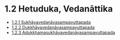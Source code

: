 # 1.2 Hetuduka, Vedanāttika

* [1.2.1 Sukhāyavedanāyasampayuttapada](1.2/1.2.1.md)
* [1.2.2 Dukkhāyavedanāyasampayuttapada](1.2/1.2.2.md)
* [1.2.3 Adukkhamasukhāyavedanāyasampayuttapada](1.2/1.2.3.md)
